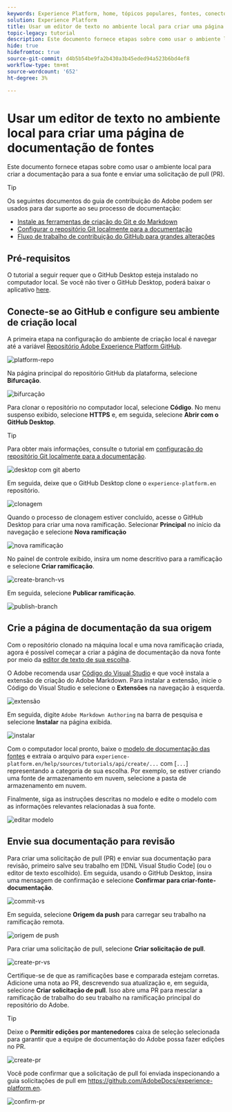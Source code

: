```yaml
---
keywords: Experience Platform, home, tópicos populares, fontes, conectores, conectores de origem, sdk de fontes, sdk, SDK
solution: Experience Platform
title: Usar um editor de texto no ambiente local para criar uma página de documentação de fontes
topic-legacy: tutorial
description: Este documento fornece etapas sobre como usar o ambiente local para criar a documentação para a sua fonte e enviar uma solicitação de pull (PR).
hide: true
hidefromtoc: true
source-git-commit: d4b5b54be9fa2b430a3b45eded94a523b6bd4ef8
workflow-type: tm+mt
source-wordcount: '652'
ht-degree: 3%

---
```


# Usar um editor de texto no ambiente local para criar uma página de documentação de fontes

Este documento fornece etapas sobre como usar o ambiente local para criar a documentação para a sua fonte e enviar uma solicitação de pull (PR).

>[!TIP]
>
>Os seguintes documentos do guia de contribuição do Adobe podem ser usados para dar suporte ao seu processo de documentação: <ul><li>[Instale as ferramentas de criação do Git e do Markdown](https://experienceleague.adobe.com/docs/contributor/contributor-guide/setup/install-tools.html?lang=en)</li><li>[Configurar o repositório Git localmente para a documentação](https://experienceleague.adobe.com/docs/contributor/contributor-guide/setup/local-repo.html?lang=en)</li><li>[Fluxo de trabalho de contribuição do GitHub para grandes alterações](https://experienceleague.adobe.com/docs/contributor/contributor-guide/setup/full-workflow.html?lang=en)</li></ul>

## Pré-requisitos

O tutorial a seguir requer que o GitHub Desktop esteja instalado no computador local. Se você não tiver o GitHub Desktop, poderá baixar o aplicativo [here](https://desktop.github.com/).

## Conecte-se ao GitHub e configure seu ambiente de criação local

A primeira etapa na configuração do ambiente de criação local é navegar até a variável [Repositório Adobe Experience Platform GitHub](https://github.com/AdobeDocs/experience-platform.en).

![platform-repo](../assets/platform-repo.png)

Na página principal do repositório GitHub da plataforma, selecione **Bifurcação**.

![bifurcação](../assets/fork.png)

Para clonar o repositório no computador local, selecione **Código**. No menu suspenso exibido, selecione **HTTPS** e, em seguida, selecione **Abrir com o GitHub Desktop**.

>[!TIP]
>
>Para obter mais informações, consulte o tutorial em [configuração do repositório Git localmente para a documentação](https://experienceleague.adobe.com/docs/contributor/contributor-guide/setup/local-repo.html?lang=en#create-a-local-clone-of-the-repository).

![desktop com git aberto](../assets/open-git-desktop.png)

Em seguida, deixe que o GitHub Desktop clone o `experience-platform.en` repositório.

![clonagem](../assets/cloning.png)

Quando o processo de clonagem estiver concluído, acesse o GitHub Desktop para criar uma nova ramificação. Selecionar **Principal** no início da navegação e selecione **Nova ramificação**

![nova ramificação](../assets/new-branch.png)

No painel de controle exibido, insira um nome descritivo para a ramificação e selecione **Criar ramificação**.

![create-branch-vs](../assets/create-branch-vs.png)

Em seguida, selecione **Publicar ramificação**.

![publish-branch](../assets/publish-branch.png)

## Crie a página de documentação da sua origem

Com o repositório clonado na máquina local e uma nova ramificação criada, agora é possível começar a criar a página de documentação da nova fonte por meio da [editor de texto de sua escolha](https://experienceleague.adobe.com/docs/contributor/contributor-guide/setup/install-tools.html?lang=en#understand-markdown-editors).

O Adobe recomenda usar [Código do Visual Studio](https://code.visualstudio.com/) e que você instala a extensão de criação do Adobe Markdown. Para instalar a extensão, inicie o Código do Visual Studio e selecione o **Extensões** na navegação à esquerda.

![ extensão](../assets/extension.png)

Em seguida, digite `Adobe Markdown Authoring` na barra de pesquisa e selecione **Instalar** na página exibida.

![instalar](../assets/install.png)

Com o computador local pronto, baixe o [modelo de documentação das fontes](../assets/template.zip) e extraia o arquivo para `experience-platform.en/help/sources/tutorials/api/create/...` com [`...`] representando a categoria de sua escolha. Por exemplo, se estiver criando uma fonte de armazenamento em nuvem, selecione a pasta de armazenamento em nuvem.

Finalmente, siga as instruções descritas no modelo e edite o modelo com as informações relevantes relacionadas à sua fonte.

![editar modelo](../assets/edit-template.png)

## Envie sua documentação para revisão

Para criar uma solicitação de pull (PR) e enviar sua documentação para revisão, primeiro salve seu trabalho em [!DNL Visual Studio Code] (ou o editor de texto escolhido). Em seguida, usando o GitHub Desktop, insira uma mensagem de confirmação e selecione **Confirmar para criar-fonte-documentação**.

![commit-vs](../assets/commit-vs.png)

Em seguida, selecione **Origem da push** para carregar seu trabalho na ramificação remota.

![origem de push](../assets/push-origin.png)

Para criar uma solicitação de pull, selecione **Criar solicitação de pull**.

![create-pr-vs](../assets/create-pr-vs.png)

Certifique-se de que as ramificações base e comparada estejam corretas. Adicione uma nota ao PR, descrevendo sua atualização e, em seguida, selecione **Criar solicitação de pull**. Isso abre uma PR para mesclar a ramificação de trabalho do seu trabalho na ramificação principal do repositório do Adobe.

>[!TIP]
>
>Deixe o **Permitir edições por mantenedores** caixa de seleção selecionada para garantir que a equipe de documentação do Adobe possa fazer edições no PR.

![create-pr](../assets/create-pr.png)

Você pode confirmar que a solicitação de pull foi enviada inspecionando a guia solicitações de pull em https://github.com/AdobeDocs/experience-platform.en.

![confirm-pr](../assets/confirm-pr.png)
